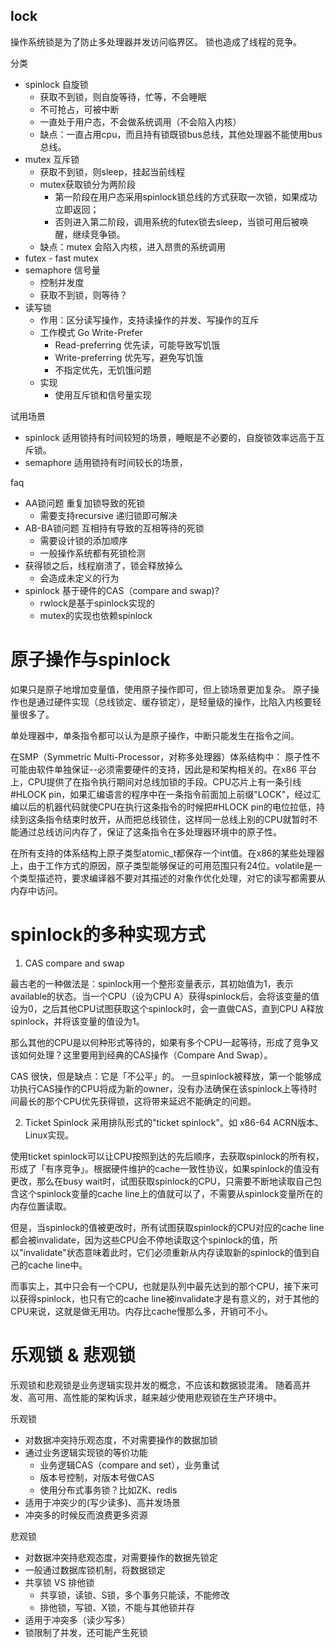 lock
---

操作系统锁是为了防止多处理器并发访问临界区。
锁也造成了线程的竞争。

分类
+ spinlock 自旋锁
    + 获取不到锁，则自旋等待，忙等，不会睡眠
    + 不可抢占，可被中断
    + 一直处于用户态，不会做系统调用（不会陷入内核）
    + 缺点：一直占用cpu，而且持有锁既锁bus总线，其他处理器不能使用bus总线。
+ mutex 互斥锁
    + 获取不到锁，则sleep，挂起当前线程
    + mutex获取锁分为两阶段
        + 第一阶段在用户态采用spinlock锁总线的方式获取一次锁，如果成功立即返回；
        + 否则进入第二阶段，调用系统的futex锁去sleep，当锁可用后被唤醒，继续竞争锁。
    + 缺点：mutex 会陷入内核，进入昂贵的系统调用
+ futex - fast mutex
+ semaphore 信号量
    + 控制并发度
    + 获取不到锁，则等待？
+ 读写锁
    + 作用：区分读写操作，支持读操作的并发、写操作的互斥
    + 工作模式 Go Write-Prefer
        + Read-preferring 优先读，可能导致写饥饿
        + Write-preferring 优先写，避免写饥饿
        + 不指定优先，无饥饿问题
    + 实现
        + 使用互斥锁和信号量实现

试用场景
+ spinlock 适用锁持有时间较短的场景，睡眠是不必要的，自旋锁效率远高于互斥锁。
+ semaphore 适用锁持有时间较长的场景，

faq
+ AA锁问题 重复加锁导致的死锁
    + 需要支持recursive 递归锁即可解决
+ AB-BA锁问题 互相持有导致的互相等待的死锁
    + 需要设计锁的添加顺序
    + 一般操作系统都有死锁检测
+ 获得锁之后，线程崩溃了，锁会释放掉么
    + 会造成未定义的行为
+ spinlock 基于硬件的CAS（compare and swap)?
    + rwlock是基于spinlock实现的
    + mutex的实现也依赖spinlock

# 原子操作与spinlock
如果只是原子地增加变量值，使用原子操作即可，但上锁场景更加复杂。
原子操作也是通过硬件实现（总线锁定、缓存锁定），是轻量级的操作，比陷入内核要轻量很多了。

单处理器中，单条指令都可以认为是原子操作，中断只能发生在指令之间。

在SMP（Symmetric Multi-Processor，对称多处理器）体系结构中：
原子性不可能由软件单独保证--必须需要硬件的支持，因此是和架构相关的。在x86 平台上，CPU提供了在指令执行期间对总线加锁的手段。CPU芯片上有一条引线#HLOCK pin，如果汇编语言的程序中在一条指令前面加上前缀"LOCK"，经过汇编以后的机器代码就使CPU在执行这条指令的时候把#HLOCK pin的电位拉低，持续到这条指令结束时放开，从而把总线锁住，这样同一总线上别的CPU就暂时不能通过总线访问内存了，保证了这条指令在多处理器环境中的原子性。

在所有支持的体系结构上原子类型atomic_t都保存一个int值。在x86的某些处理器上，由于工作方式的原因，原子类型能够保证的可用范围只有24位。volatile是一个类型描述符，要求编译器不要对其描述的对象作优化处理，对它的读写都需要从内存中访问。

# spinlock的多种实现方式
1. CAS compare and swap

最古老的一种做法是：spinlock用一个整形变量表示，其初始值为1，表示available的状态。当一个CPU（设为CPU A）获得spinlock后，会将该变量的值设为0，之后其他CPU试图获取这个spinlock时，会一直做CAS，直到CPU A释放spinlock，并将该变量的值设为1。

那么其他的CPU是以何种形式等待的，如果有多个CPU一起等待，形成了竞争又该如何处理？这里要用到经典的CAS操作（Compare And Swap）。

CAS 很快，但是缺点：它是「不公平」的。 一旦spinlock被释放，第一个能够成功执行CAS操作的CPU将成为新的owner，没有办法确保在该spinlock上等待时间最长的那个CPU优先获得锁，这将带来延迟不能确定的问题。


2. Ticket Spinlock
采用排队形式的"ticket spinlock"。如 x86-64 ACRN版本、Linux实现。

使用ticket spinlock可以让CPU按照到达的先后顺序，去获取spinlock的所有权，形成了「有序竞争」。根据硬件维护的cache一致性协议，如果spinlock的值没有更改，那么在busy wait时，试图获取spinlock的CPU，只需要不断地读取自己包含这个spinlock变量的cache line上的值就可以了，不需要从spinlock变量所在的内存位置读取。

但是，当spinlock的值被更改时，所有试图获取spinlock的CPU对应的cache line都会被invalidate，因为这些CPU会不停地读取这个spinlock的值，所以"invalidate"状态意味着此时，它们必须重新从内存读取新的spinlock的值到自己的cache line中。

而事实上，其中只会有一个CPU，也就是队列中最先达到的那个CPU，接下来可以获得spinlock，也只有它的cache line被invalidate才是有意义的，对于其他的CPU来说，这就是做无用功。内存比cache慢那么多，开销可不小。

# 乐观锁 & 悲观锁
乐观锁和悲观锁是业务逻辑实现并发的概念，不应该和数据锁混淆。
随着高并发、高可用、高性能的架构诉求，越来越少使用悲观锁在生产环境中。

乐观锁
+ 对数据冲突持乐观态度，不对需要操作的数据加锁
+ 通过业务逻辑实现锁的等价功能
    + 业务逻辑CAS（compare and set），业务重试
    + 版本号控制，对版本号做CAS
    + 使用分布式事务锁？比如ZK、redis
+ 适用于冲突少的(写少读多)、高并发场景
+ 冲突多的时候反而浪费更多资源

悲观锁
+ 对数据冲突持悲观态度，对需要操作的数据先锁定
+ 一般通过数据库锁机制，将数据锁定
+ 共享锁 VS 排他锁
    + 共享锁，读锁、S锁，多个事务只能读，不能修改
    + 排他锁，写锁、X锁，不能与其他锁并存
+ 适用于冲突多（读少写多）
+ 锁限制了并发，还可能产生死锁

